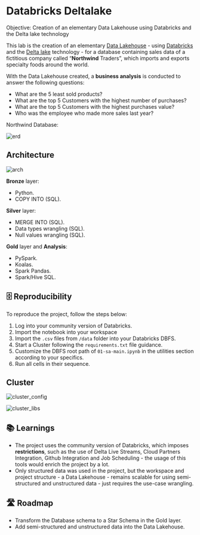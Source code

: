 # Databricks Deltalake

Objective: Creation of an elementary Data Lakehouse using Databricks and the Delta lake technology

This lab is the creation of an elementary [Data Lakehouse](https://www.databricks.com/glossary/data-lakehouse) - using [Databricks](https://www.databricks.com) and the [Delta lake](https://delta.io) technology - for a database containing sales data of a fictitious company called “**Northwind** Traders”, which imports and exports specialty foods around the world. 

With the Data Lakehouse created, a **business analysis** is conducted to answer the following questions:

- What are the 5 least sold products?
- What are the top 5 Customers with the highest number of purchases?
- What are the top 5 Customers with the highest purchases value?
- Who was the employee who made more sales last year?

Northwind Database:

![erd](https://user-images.githubusercontent.com/62965911/214517643-7793aab8-f8b4-4e72-805e-c0ab9d52caea.jpg)

## Architecture

![arch](https://user-images.githubusercontent.com/62965911/214517619-ea319823-7f68-4080-8ce6-6a470f052202.png)

**Bronze** layer:

- Python.
- COPY INTO (SQL).

**Silver** layer:

- MERGE INTO (SQL).
- Data types wrangling (SQL).
- Null values wrangling (SQL).

**Gold** layer and **Analysis**:

- PySpark.
- Koalas.
- Spark Pandas.
- Spark/Hive SQL.

## 🗄 Reproducibility

To reproduce the project, follow the steps below:

1. Log into your community version of Databricks.
2. Import the notebook into your workspace
3. Import the ```.csv``` files from ```/data``` folder into your Databricks DBFS.
4. Start a Cluster following the ```requirements.txt``` file guidance.
5. Customize the DBFS root path of ```01-sa-main.ipynb``` in the utilities section according to your specifics.
6. Run all cells in their sequence.

## Cluster

![cluster_config](https://user-images.githubusercontent.com/62965911/214517632-b9955484-9990-4ac8-88c0-919d9d5645c3.png)

![cluster_libs](https://user-images.githubusercontent.com/62965911/214517637-67dc1546-3cfc-4270-87a9-888409dcd53c.png)

## 📚 Learnings

- The project uses the community version of Databricks, which imposes **restrictions**, such as the use of Delta Live Streams, Cloud Partners Integration, Github Integration and Job Scheduling - the usage of this tools would enrich the project by a lot.
- Only structured data was used in the project, but the workspace and project structure - a Data Lakehouse - remains scalable for using semi-structured and unstructured data - just requires the use-case wrangling.

## 🛣 Roadmap

- Transform the Database schema to a Star Schema in the Gold layer.
- Add semi-structured and unstructured data into the Data Lakehouse.